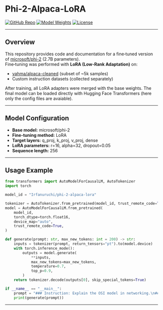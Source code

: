 # Phi-2-Alpaca-LoRA

[![GitHub Repo](https://img.shields.io/badge/GitHub-phi--2--alpaca--lora-181717?style=for-the-badge&logo=github)](https://github.com/IrfanUruchi/phi-2-alpaca-lora)
[![Model Weights](https://img.shields.io/badge/🤗-Model_Weights-FFD21F?style=for-the-badge)](https://huggingface.co/Irfanuruchi/phi-2-alpaca-lora)
[![License](https://img.shields.io/badge/License-MIT-blue.svg?style=for-the-badge)](https://opensource.org/licenses/MIT)

---

## Overview

This repository provides code and documentation for a fine‑tuned version of [microsoft/phi-2](https://huggingface.co/microsoft/phi-2) (2.7B parameters).  
Fine‑tuning was performed with **LoRA (Low-Rank Adaptation)** on:

- [yahma/alpaca-cleaned](https://huggingface.co/datasets/yahma/alpaca-cleaned) (subset of ~5k samples)  
- Custom instruction datasets (collected separately)  

After training, all LoRA adapters were merged with the base weights. The final model can be loaded directly with Hugging Face Transformers (here only the config files are avaiable).

---

## Model Configuration

- **Base model:** microsoft/phi-2  
- **Fine-tuning method:** LoRA  
- **Target layers:** q_proj, k_proj, v_proj, dense  
- **LoRA parameters:** r=16, alpha=32, dropout=0.05  
- **Sequence length:** 256

---

## Usage Example

```python
from transformers import AutoModelForCausalLM, AutoTokenizer
import torch

model_id = "Irfanuruchi/phi-2-alpaca-lora"

tokenizer = AutoTokenizer.from_pretrained(model_id, trust_remote_code=True)
model = AutoModelForCausalLM.from_pretrained(
    model_id,
    torch_dtype=torch.float16,
    device_map="auto",
    trust_remote_code=True,
)

def generate(prompt: str, max_new_tokens: int = 200) -> str:
    inputs = tokenizer(prompt, return_tensors="pt").to(model.device)
    with torch.inference_mode():
        outputs = model.generate(
            **inputs,
            max_new_tokens=max_new_tokens,
            temperature=0.7,
            top_p=0.9,
        )
    return tokenizer.decode(outputs[0], skip_special_tokens=True)

if __name__ == "__main__":
    prompt = "### Instruction: Explain the OSI model in networking.\n### Response:"
    print(generate(prompt))
```


---
